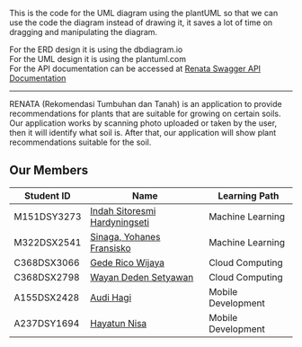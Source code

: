 This is the code for the UML diagram using the plantUML so that we can use the code the diagram instead of drawing it, it saves a lot of time on dragging and manipulating the diagram. 

For the ERD design it is using the dbdiagram.io <br>
For the UML design it is using the plantuml.com <br>
For the API documentation can be accessed at [Renata Swagger API Documentation](https://renata-app.xyz/api/docs) <br>

___ 

RENATA (Rekomendasi Tumbuhan dan Tanah) is an application to provide recommendations for plants that are suitable for growing on certain soils. Our application works by scanning photo uploaded or taken by the user, then it will identify what soil is. After that, our application will show plant recommendations suitable for the soil.

## Our Members
| Student ID | Name | Learning Path |
| --- | --- | --- |
| M151DSY3273 | [Indah Sitoresmi Hardyningseti](https://github.com/indahsh) | Machine Learning |
| M322DSX2541 | [Sinaga, Yohanes Fransisko](https://github.com/Yohanes-arch) | Machine Learning |
| C368DSX3066 | [Gede Rico Wijaya](https://github.com/gricowijaya) | Cloud Computing |
| C368DSX2798 | [Wayan Deden Setyawan](https://github.com/yandens) | Cloud Computing |
| A155DSX2428 | [Audi Hagi](https://github.com/AudiHagi) | Mobile Development |
| A237DSY1694 | [Hayatun Nisa](https://github.com/niichaa03) | Mobile Development |
